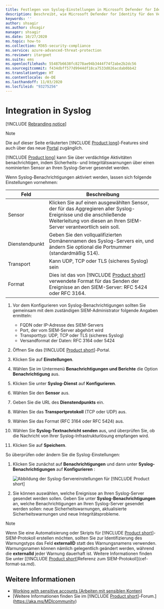 ```yaml
---
title: Festlegen von Syslog-Einstellungen in Microsoft Defender for Identity
description: Beschreibt, wie Microsoft Defender for Identity für den Versand von Benachrichtigungen (per E-Mail oder Microsoft Defender for Identity-Ereignisweiterleitung) bei verdächtigen Aktivitäten konfiguriert werden kann
keywords: ''
author: shsagir
ms.author: shsagir
manager: shsagir
ms.date: 10/27/2020
ms.topic: how-to
ms.collection: M365-security-compliance
ms.service: azure-advanced-threat-protection
ms.reviewer: itargoet
ms.suite: ems
ms.openlocfilehash: 55487b6638fc8278ae94b3444f74f2abe2b2dc56
ms.sourcegitcommit: f434dbff577d9944df18ca7533d026acdab0bb42
ms.translationtype: HT
ms.contentlocale: de-DE
ms.lasthandoff: 11/03/2020
ms.locfileid: "93275256"
---
```

# <a name="integrate-with-syslog"></a>Integration in Syslog

[!INCLUDE [Rebranding notice](includes/rebranding.md)]

> [!NOTE]
> Die auf dieser Seite erläuterten [!INCLUDE [Product long](includes/product-long.md)]-Features sind auch über das neue [Portal](https://portal.cloudappsecurity.com) zugänglich.

[!INCLUDE [Product long](includes/product-long.md)] kann Sie über verdächtige Aktivitäten benachrichtigen, indem Sicherheits- und Integritätswarnungen über einen nominierten Sensor an Ihren Syslog-Server gesendet werden.

Wenn Syslog-Benachrichtigungen aktiviert werden, lassen sich folgende Einstellungen vornehmen:

|Feld|Beschreibung|
|---------|---------------|
|Sensor|Klicken Sie auf einen ausgewählten Sensor, der für das Aggregieren aller Syslog-Ereignisse und die anschließende Weiterleitung von diesen an Ihren SIEM-Server verantwortlich sein soll.|
|Dienstendpunkt|Geben Sie den vollqualifizierten Domänennamen des Syslog-Servers ein, und ändern Sie optional die Portnummer (standardmäßig 514).|
|Transport|Kann UDP, TCP oder TLS (sicheres Syslog) sein|
|Format|Dies ist das von [!INCLUDE [Product short](includes/product-short.md)] verwendete Format für das Senden der Ereignisse an den SIEM-Server: RFC 5424 oder RFC 3164.|

1. Vor dem Konfigurieren von Syslog-Benachrichtigungen sollten Sie gemeinsam mit dem zuständigen SIEM-Administrator folgende Angaben ermitteln:

    - FQDN oder IP-Adresse des SIEM-Servers
    - Port, der vom SIEM-Server abgehört wird
    - Transporttyp: UDP, TCP oder TLS (sicheres Syslog)
    - Versandformat der Daten: RFC 3164 oder 5424

1. Öffnen Sie das [!INCLUDE [Product short](includes/product-short.md)]-Portal.
1. Klicken Sie auf **Einstellungen**.
1. Wählen Sie im Untermenü **Benachrichtigungen und Berichte** die Option **Benachrichtigung** aus.
1. Klicken Sie unter **Syslog-Dienst** auf **Konfigurieren**.
1. Wählen Sie den **Sensor** aus.
1. Geben Sie die URL des **Dienstendpunkts** ein.
1. Wählen Sie das **Transportprotokoll** (TCP oder UDP) aus.
1. Wählen Sie das Format (RFC 3164 oder RFC 5424) aus.
1. Wählen Sie **Syslog-Textnachricht senden** aus, und überprüfen Sie, ob die Nachricht von Ihrer Syslog-Infrastrukturlösung empfangen wird.
1. Klicken Sie auf **Speichern**.

So überprüfen oder ändern Sie die Syslog-Einstellungen:

1. Klicken Sie zunächst auf **Benachrichtigungen** und dann unter **Syslog-Benachrichtigungen** auf **Konfigurieren** :

    ![Abbildung der Syslog-Servereinstellungen für [!INCLUDE [Product short](includes/product-short.md)]](media/syslog.png)

1. Sie können auswählen, welche Ereignisse an Ihren Syslog-Server gesendet werden sollen. Geben Sie unter **Syslog-Benachrichtigungen** an, welche Benachrichtigungen an Ihren Syslog-Server gesendet werden sollen: neue Sicherheitswarnungen, aktualisierte Sicherheitswarnungen und neue Integritätsprobleme.

> [!NOTE]
> Wenn Sie eine Automatisierung oder Skripts für [!INCLUDE [Product short](includes/product-short.md)]-SIEM-Protokoll erstellen möchten, sollten Sie zur Identifizierung des Warnungstyps das Feld **externalID** statt des Warnungsnamens verwenden. Warnungsnamen können nämlich gelegentlich geändert werden, während die **externalId** jeder Warnung dauerhaft ist. Weitere Informationen finden Sie unter [[!INCLUDE [Product short](includes/product-short.md)]Referenz zum SIEM-Protokoll](cef-format-sa.md).

## <a name="see-also"></a>Weitere Informationen

- [Working with sensitive accounts (Arbeiten mit sensiblen Konten)](sensitive-accounts.md)
- [Weitere Informationen finden Sie im [!INCLUDE [Product short](includes/product-short.md)]-Forum.](https://aka.ms/MDIcommunity)
